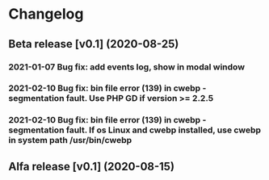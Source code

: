 # Changelog

## Beta release [v0.1] (2020-08-25)
### 2021-01-07 Bug fix: add events log, show in modal window
### 2021-02-10 Bug fix: bin file error (139) in cwebp - segmentation fault. Use PHP GD if version >= 2.2.5
### 2021-02-10 Bug fix: bin file error (139) in cwebp - segmentation fault. If os Linux and cwebp installed, use cwebp in system path /usr/bin/cwebp 

## Alfa release [v0.1] (2020-08-15)
